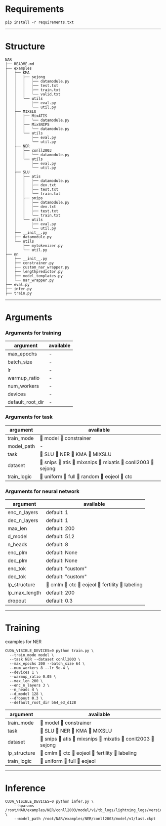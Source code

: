 # Requirements

```
pip install -r requirements.txt
```


------

# Structure

```
NAR
├── README.md
├── examples
│   ├── KMA
│   │   ├── sejong
│   │   │   ├── datamodule.py
│   │   │   ├── test.txt
│   │   │   ├── train.txt
│   │   │   └── valid.txt
│   │   └── utils
│   │       ├── eval.py
│   │       └── util.py
│   ├── MIXSLU
│   │   ├── MixATIS
│   │   │   └── datamodule.py
│   │   ├── MixSNIPS
│   │   │   └── datamodule.py
│   │   └── utils
│   │       ├── eval.py
│   │       └── util.py
│   ├── NER
│   │   ├── conll2003
│   │   │   └── datamodule.py
│   │   └── utils
│   │       ├── eval.py
│   │       └── util.py
│   ├── SLU
│   │   ├── atis
│   │   │   ├── datamodule.py
│   │   │   ├── dev.txt
│   │   │   ├── test.txt
│   │   │   └── train.txt
│   │   ├── snips
│   │   │   ├── datamodule.py
│   │   │   ├── dev.txt
│   │   │   ├── test.txt
│   │   │   └── train.txt
│   │   └── utils
│   │       ├── eval.py
│   │       └── util.py
│   ├── __init__.py
│   ├── datamodule.py
│   └── utils
│       ├── mytokenizer.py
│       └── util.py
├── nn
│   ├── __init__.py
│   ├── constrainer.py
│   ├── custom_nar_wrapper.py
│   ├── lengthpredictor.py
│   ├── model_templates.py
│   └── nar_wrapper.py
├── eval.py
├── infer.py
├── train.py

```
---------
# Arguments

### Arguments for training
|argument|available|
| ------ | ------- |
| max_epochs | - |
| batch_size | - |
| lr | - |
| warmup_ratio | - |
| num_workers | - |
| devices | - |
| default_root_dir | - |

### Arguments for task
|argument|available|
| ------ | ------- |
| train_mode |🔲 model 🔲 constrainer |
| model_path | - |
| task | 🔲 SLU 🔲 NER  🔲 KMA 🔲 MIXSLU |
| dataset | 🔲 snips  🔲 atis  🔲 mixsnips 🔲 mixatis 🔲 conll2003 🔲 sejong |
| train_logic |🔲 uniform 🔲 full 🔲 random 🔲 eojeol 🔲 ctc |


### Arguments for neural network
|argument|available|
| ------ | ------- |
| enc_n_layers | default: 1 |
| dec_n_layers | default: 1 |
| max_len | default: 200 |
| d_model | default: 512 |
| n_heads | default: 8 |
| enc_plm | default: None |
| dec_plm | default: None |
| enc_tok | default: "custom" |
| dec_tok | default: "custom" |
| lp_structure | 🔲 cmlm 🔲 ctc 🔲 eojeol 🔲 fertility 🔲 labeling |
| lp_max_length | default: 200 |
| dropout | default: 0.3 |


-------------------

# Training

examples for NER

```
CUDA_VISIBLE_DEVICES=0 python train.py \
  --train_mode model \
  --task NER --dataset conll2003 \
  --max_epochs 200 --batch_size 64 \
  --num_workers 8 --lr 5e-4 \
  --devices 1 \
  --warmup_ratio 0.05 \
  --max_len 200 \
  --enc_n_layers 3 \
  --n_heads 4 \
  --d_model 128 \
  --dropout 0.3 \
  --default_root_dir b64_e3_d128
```

|argument|available|
| ------ | ------- |
|train_mode|🔳 model  🔲 constrainer |
|task | 🔲 SLU 🔳 NER  🔲 KMA 🔲 MIXSLU |
|dataset| 🔲 snips  🔲 atis  🔲 mixsnips 🔲 mixatis 🔳 conll2003 🔲 sejong |
|lp_structure | 🔲 cmlm 🔲 ctc 🔲 eojeol 🔲 fertility 🔳 labeling|
|train_logic |🔲 uniform 🔲 full 🔲 eojeol |


----------------

# Inference


```
CUDA_VISIBLE_DEVICES=0 python infer.py \
    --hparams /root/NAR/examples/NER/conll2003/model/v1/tb_logs/lightning_logs/version_0/hparams.yaml \
    --model_path /root/NAR/examples/NER/conll2003/model/v1/last.ckpt
```